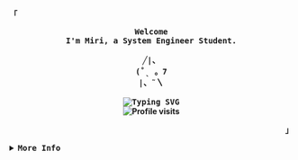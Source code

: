 <div align="justify">
  <p align="left">
    <strong>
      <samp>「</samp>
    </strong>
  </p>
  <p align="center">
    <samp>
      <b>
        Welcome
        <br />
        I'm Miri, a System Engineer Student.
        <br />
        <br />
                       ╱|、
        <br />
                     (˚ˎ 。7  
        <br />
                      |、˜〵    
       <br />
       <br />
      <img
        src="https://readme-typing-svg.demolab.com/?font=Iosevka&size=16&pause=1000&color=731433&center=true&vCenter=true&width=435&lines=Just+a+beginner+learning+how+to+code!+♡"
        alt="Typing SVG"
      />
    </samp>
    <br />
      <img
        align="center"
        src="https://visitcount.itsvg.in/api?id=1tsm1ri&icon=7&color=5" 
        alt="Profile visits"
      />
    </samp>
  </p>
  <p align="right">
    <strong>
      <samp>」</samp>
    </strong>
  </p>
  <details>
    <summary>
      <samp>
        <b>More Info</b>
      </samp>
    </summary>
    <br />
    <h2></h2>
    <p align="center">
      <samp>
         𓏵 ◜<a href="https://linktr.ee/1tsMiri">socials</a> ⺌
        <a href="https://discordapp.com/users/517769985716912128">discord</a> ⺌
        <a href="https://www.twitch.tv/1tsmiri">twitch</a> ⺌
        <a href="mailto:tinymiricomms@gmail.com">contact</a>◞ 𓏵
      </samp>
    </p>
    <h2></h2>
    <br />
    <div align="center">
      <table>
        <tr>
          <td>
            <a href="#--------">
              <img
                align="center"
                alt="GitHub Stats"
                src="https://github-readme-stats.vercel.app/api?username=1tsm1ri&theme=dracula&hide_border=false&include_all_commits=false&count_private=false"
              />
            </a>
          </td>
          <td>
            <a href="#--------">
              <img
                align="center"
                alt="Top Language"
                src="https://github-readme-stats.vercel.app/api/top-langs/?username=1tsm1ri&theme=dracula&hide_border=false&include_all_commits=false&count_private=false&layout=compact"
              />
            </a>
          </td>
        </tr>
      </table>
    </div>
  </details>
</div>
